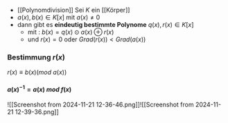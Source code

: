 - [[Polynomdivision]]
Sei $K$ ein [[Körper]]
- $a(x),b(x) \in K[x] \text{ mit } a(x)\neq 0$
- dann gibt es **eindeutig bestimmte Polynome** $q(x),r(x) \in K[x]$
	- mit : $b(x)=q(x) \odot a(x) \oplus r(x)$
	- und $r(x)=0$ oder $Grad(r(x))<Grad(a(x))$

### Bestimmung $r(x)$
$r(x) \equiv b(x)(mod \ a(x))$
#### $a(x)^{-1}=a(x) \ mod \ f(x)$
![[Screenshot from 2024-11-21 12-36-46.png]]![[Screenshot from 2024-11-21 12-39-36.png]]